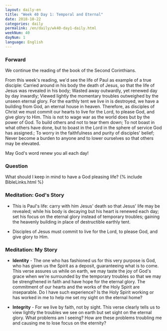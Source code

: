 ```yaml
---
layout: daily-en
title: "Week 40 Day 1: Temporal and Eternal"
date: 2018-10-22 
categories: daily
permalink: /en/daily/wk40-day1-daily.html
weekNum: 40
dayNum: 1
language: English
---
```


### Forward     
We continue the reading of the book of the Second Corinthians.

From this week's reading, we'd see the life of Paul as example of a true disciple: Carried around in his body the death of Jesus, so that the life of Jesus was revealed in his body; Wasted away outwardly, yet renewed day by day inwardly; Viewed lightly the momentary troubles outweighed by the unseen eternal glory. For the earthly tent we live in is destroyed, we have a building from God, an eternal house in heaven. Therefore, as disciples of Christ we must commit our hearts to live for the Lord, to please God, and give glory to Him. This is not to wage war as the world does but by the power of God. To build others and not to tear them down; To not boast in what others have done, but to boast in the Lord in the sphere of service God has assigned.; To worry in the faithfulness and purity of disciples' belief; Never become a burden to anyone and to lower ourselves so that others may be elevated.

May God's word renew you all each day!

### Question     
What should I keep in mind to have a God pleasing life?
{% include BibleLinks.html %} 

### Meditation: God's Story   
+ This is Paul's life: carry with him Jesus' death so that Jesus' life may be revealed; while his body is decaying but his heart is renewed each day; set his focus on the eternal glory instead of temporary troubles; gaining the heavenly building in place of destructible earthly tent. 

+ Disciples of Jesus must commit to live for the Lord, to please God, and give glory to Him. 

### Meditation: My Story   
+ **Identity** - The one who has fashioned us for this very purpose is God, who has given us the Spirit as a deposit, guaranteeing what is to come. This verse assures us while on earth, we may taste the joy of God's grace when we're surrounded by the temporary troubles so that we may be strengthened in faith and have hope for the eternal glory. The commitment of our hearts and the works of the Holy Spirit are inseparable. Do I have such experience? Is the Holy Spirit working or has worked in me to help me set my sight on the eternal home? 

+ **Integrity** - For we live by faith, not by sight. This verse clearly tells us to view lightly the troubles we see on earth but set sight on the eternal glory. What problems am I seeing? How are these problems troubling me and causing me to lose focus on the eternity? 
